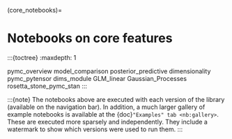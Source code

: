 (core_notebooks)=
# Notebooks on core features

:::{toctree}
:maxdepth: 1

pymc_overview
model_comparison
posterior_predictive
dimensionality
pymc_pytensor
dims_module
GLM_linear
Gaussian_Processes
rosetta_stone_pymc_stan
:::

:::{note}
The notebooks above are executed with each version of the library
(available on the navigation bar). In addition, a much larger gallery
of example notebooks is available at the {doc}`"Examples" tab <nb:gallery>`.
These are executed more sparsely and independently.
They include a watermark to show which versions were used to run them.
:::
